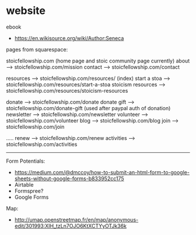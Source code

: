 # website

ebook
* https://en.wikisource.org/wiki/Author:Seneca

pages from squarespace:

stoicfellowship.com (home page and stoic community page currently)
about --> stoicfellowship.com/mission
contact --> stoicfellowship.com/contact


resources --> stoicfellowship.com/resources/ (index)
  start a stoa --> stoicfellowship.com/resources/start-a-stoa
  stoicism resources --> stoicfellowship.com/resources/stoicism-resources

donate --> stoicfellowship.com/donate
donate gift --> stoicfellowship.com/donate-gift (used after paypal auth of donation)
newsletter --> stoicfellowship.com/newsletter
volunteer --> stoicfellowship.com/volunteer
blog --> stoicfellowship.com/blog
join --> stoicfellowship.com/join

.....
renew --> stoicfellowship.com/renew
activities --> stoicfellowship.com/activities

******
Form Potentials:
- https://medium.com/@dmccoy/how-to-submit-an-html-form-to-google-sheets-without-google-forms-b833952cc175
- Airtable
- Formspree?
- Google Forms

Map:
- http://umap.openstreetmap.fr/en/map/anonymous-edit/301993:XIH_tzLn7OJO6KtXCTYyOTJk36k
